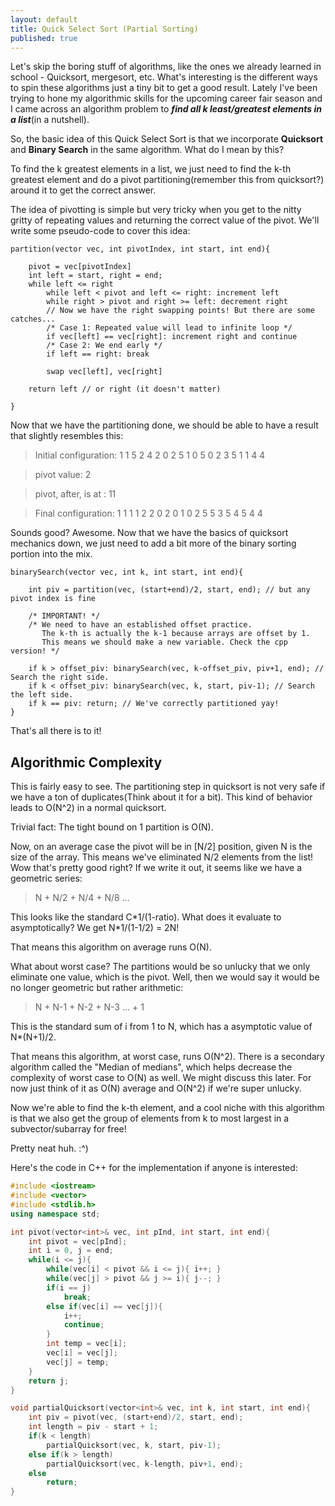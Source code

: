 ```yaml
---
layout: default
title: Quick Select Sort (Partial Sorting)
published: true
---
```


Let's skip the boring stuff of algorithms, like the ones we already learned in school - Quicksort, mergesort, etc. What's interesting is the different ways to spin these algorithms just a tiny bit to get a good result. Lately I've been trying to hone my algorithmic skills for the upcoming career fair season and I came across an algorithm problem to _**find all k least/greatest elements in a list**_(in a nutshell).

So, the basic idea of this Quick Select Sort is that we incorporate **Quicksort** and **Binary Search** in the same algorithm. What do I mean by this? 

To find the k greatest elements in a list, we just need to find the k-th greatest element and do a pivot partitioning(remember this from quicksort?) around it to get the correct answer. 

The idea of pivotting is simple but very tricky when you get to the nitty gritty of repeating values and returning the correct value of the pivot. We'll write some pseudo-code to cover this idea:

```
partition(vector vec, int pivotIndex, int start, int end){

	pivot = vec[pivotIndex]
    int left = start, right = end;
    while left <= right 
    	while left < pivot and left <= right: increment left
        while right > pivot and right >= left: decrement right
        // Now we have the right swapping points! But there are some catches...
        /* Case 1: Repeated value will lead to infinite loop */
        if vec[left] == vec[right]: increment right and continue
        /* Case 2: We end early */
        if left == right: break
        
        swap vec[left], vec[right]
    
    return left // or right (it doesn't matter)
    
}
```

Now that we have the partitioning done, we should be able to have a result that slightly resembles this:

> Initial configuration:
1
1
5
2
4
2
0
2
5
1
0
5
0
2
3
5
1
1
4
4

>pivot value: 2

>pivot, after, is at : 11

>Final configuration:
1
1
1
1
2
2
0
2
0
1
0
2
5
5
3
5
4
5
4
4

Sounds good? Awesome. Now that we have the basics of quicksort mechanics down, we just need to add a bit more of the binary sorting portion into the mix.

```
binarySearch(vector vec, int k, int start, int end){
	
    int piv = partition(vec, (start+end)/2, start, end); // but any pivot index is fine
    
    /* IMPORTANT! */
    /* We need to have an established offset practice.
       The k-th is actually the k-1 because arrays are offset by 1.
       This means we should make a new variable. Check the cpp version! */
    
    if k > offset_piv: binarySearch(vec, k-offset_piv, piv+1, end); // Search the right side. 
    if k < offset_piv: binarySearch(vec, k, start, piv-1); // Search the left side. 
    if k == piv: return; // We've correctly partitioned yay!
}
```

That's all there is to it!

## Algorithmic Complexity

This is fairly easy to see. The partitioning step in quicksort is not very safe if we have a ton of duplicates(Think about it for a bit). This kind of behavior leads to O(N^2) in a normal quicksort.

Trivial fact: The tight bound on 1 partition is O(N).

Now, on an average case the pivot will be in [N/2] position, given N is the size of the array. This means we've eliminated N/2 elements from the list! Wow that's pretty good right? If we write it out, it seems like we have a geometric series:

>N + N/2 + N/4 + N/8 ... 

This looks like the standard C\*1/(1-ratio). What does it evaluate to asymptotically? We get N\*1/(1-1/2) = 2N!

That means this algorithm on average runs O(N).

What about worst case? The partitions would be so unlucky that we only eliminate one value, which is the pivot. Well, then we would say it would be no longer geometric but rather arithmetic:

>N + N-1 + N-2 + N-3 ... + 1

This is the standard sum of i from 1 to N, which has a asymptotic value of N\*(N+1)/2.

That means this algorithm, at worst case, runs O(N^2). There is a secondary algorithm called the "Median of medians", which helps decrease the complexity of worst case to O(N) as well. We might discuss this later. For now just think of it as O(N) average and O(N^2) if we're super unlucky.

Now we're able to find the k-th element, and a cool niche with this algorithm is that we also get the group of elements from k to most largest in a subvector/subarray for free!

Pretty neat huh. :^)

Here's the code in C++ for the implementation if anyone is interested:

```c++
#include <iostream>
#include <vector>
#include <stdlib.h>
using namespace std;

int pivot(vector<int>& vec, int pInd, int start, int end){
    int pivot = vec[pInd];
    int i = 0, j = end;
    while(i <= j){
        while(vec[i] < pivot && i <= j){ i++; }
        while(vec[j] > pivot && j >= i){ j--; }
        if(i == j)
            break;
        else if(vec[i] == vec[j]){
            i++;
            continue;
        }
        int temp = vec[i];
        vec[i] = vec[j];
        vec[j] = temp;
    }
    return j;
}

void partialQuicksort(vector<int>& vec, int k, int start, int end){
    int piv = pivot(vec, (start+end)/2, start, end); 
    int length = piv - start + 1;
    if(k < length) 
        partialQuicksort(vec, k, start, piv-1);
    else if(k > length)       
        partialQuicksort(vec, k-length, piv+1, end);
    else
        return;
}
```

